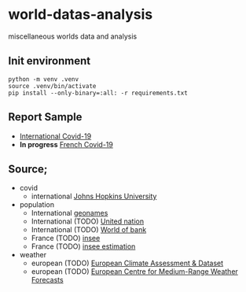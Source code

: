 # world-datas-analysis
miscellaneous worlds data and analysis

## Init environment

```
python -m venv .venv
source .venv/bin/activate
pip install --only-binary=:all: -r requirements.txt
```

## Report Sample

- [International Covid-19](international/covid-19/README.md)
- **In progress** [French Covid-19](countries/french/covid-19/README.md)

## Source;

- covid 
    - international [Johns Hopkins University](https://github.com/CSSEGISandData/COVID-19)
- population 
    - International [geonames](https://download.geonames.org/export/dump/)
    - International (TODO) [United nation](https://population.un.org/wpp/Download/Standard/Population/)
    - International (TODO) [World of bank](https://data.worldbank.org/indicator/SP.POP.TOTL)
    - France (TODO) [insee](https://www.insee.fr/fr/information/2008354)
    - France (TODO) [insee estimation](https://www.insee.fr/fr/statistiques/1893198)
- weather
    - european (TODO) [European Climate Assessment & Dataset](https://www.ecad.eu/dailydata/predefinedseries.php)
    - european (TODO) [European Centre for Medium-Range Weather Forecasts](https://confluence.ecmwf.int/display/WEBAPI/Accessing+ECMWF+data+servers+in+batch)